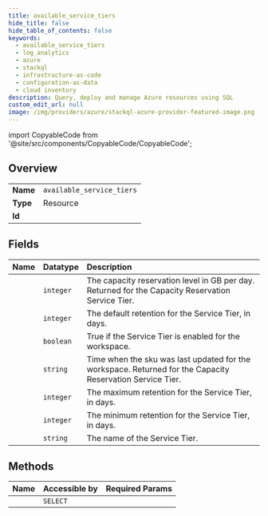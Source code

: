 ```yaml
---
title: available_service_tiers
hide_title: false
hide_table_of_contents: false
keywords:
  - available_service_tiers
  - log_analytics
  - azure    
  - stackql
  - infrastructure-as-code
  - configuration-as-data
  - cloud inventory
description: Query, deploy and manage Azure resources using SQL
custom_edit_url: null
image: /img/providers/azure/stackql-azure-provider-featured-image.png
---
```


import CopyableCode from '@site/src/components/CopyableCode/CopyableCode';




## Overview
<table><tbody>
<tr><td><b>Name</b></td><td><code>available_service_tiers</code></td></tr>
<tr><td><b>Type</b></td><td>Resource</td></tr>
<tr><td><b>Id</b></td><td><CopyableCode code="azure.log_analytics.available_service_tiers" /></td></tr>
</tbody></table>

## Fields
| Name | Datatype | Description |
|:-----|:---------|:------------|
| <CopyableCode code="capacityReservationLevel" /> | `integer` | The capacity reservation level in GB per day. Returned for the Capacity Reservation Service Tier. |
| <CopyableCode code="defaultRetention" /> | `integer` | The default retention for the Service Tier, in days. |
| <CopyableCode code="enabled" /> | `boolean` | True if the Service Tier is enabled for the workspace. |
| <CopyableCode code="lastSkuUpdate" /> | `string` | Time when the sku was last updated for the workspace. Returned for the Capacity Reservation Service Tier. |
| <CopyableCode code="maximumRetention" /> | `integer` | The maximum retention for the Service Tier, in days. |
| <CopyableCode code="minimumRetention" /> | `integer` | The minimum retention for the Service Tier, in days. |
| <CopyableCode code="serviceTier" /> | `string` | The name of the Service Tier. |
## Methods
| Name | Accessible by | Required Params |
|:-----|:--------------|:----------------|
| <CopyableCode code="list_by_workspace" /> | `SELECT` | <CopyableCode code="resourceGroupName, subscriptionId, workspaceName" /> |
